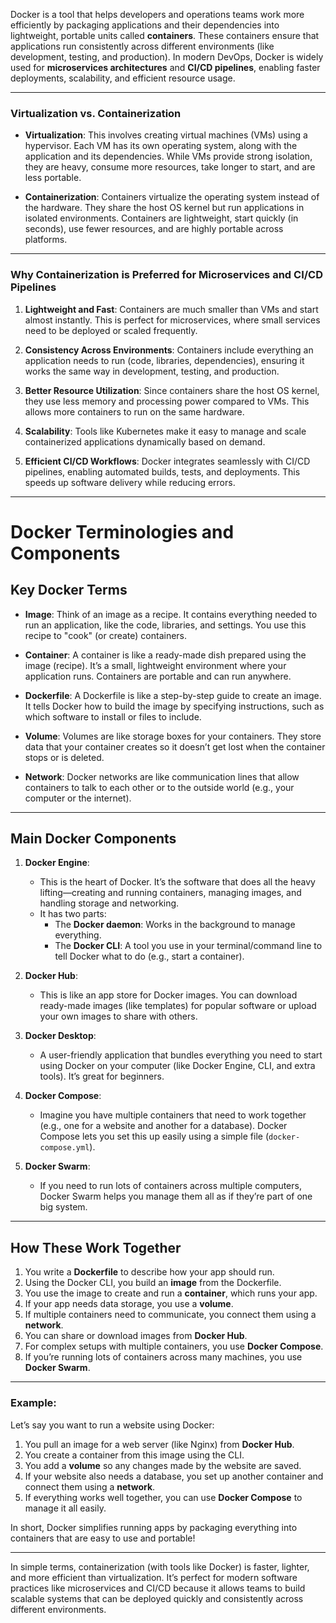 Docker is a tool that helps developers and operations teams work more efficiently by packaging applications and their dependencies into lightweight, portable units called **containers**. These containers ensure that applications run consistently across different environments (like development, testing, and production). In modern DevOps, Docker is widely used for **microservices architectures** and **CI/CD pipelines**, enabling faster deployments, scalability, and efficient resource usage.

---

### Virtualization vs. Containerization

- **Virtualization**: This involves creating virtual machines (VMs) using a hypervisor. Each VM has its own operating system, along with the application and its dependencies. While VMs provide strong isolation, they are heavy, consume more resources, take longer to start, and are less portable.

- **Containerization**: Containers virtualize the operating system instead of the hardware. They share the host OS kernel but run applications in isolated environments. Containers are lightweight, start quickly (in seconds), use fewer resources, and are highly portable across platforms.

---

### Why Containerization is Preferred for Microservices and CI/CD Pipelines

1. **Lightweight and Fast**: Containers are much smaller than VMs and start almost instantly. This is perfect for microservices, where small services need to be deployed or scaled frequently.

2. **Consistency Across Environments**: Containers include everything an application needs to run (code, libraries, dependencies), ensuring it works the same way in development, testing, and production.

3. **Better Resource Utilization**: Since containers share the host OS kernel, they use less memory and processing power compared to VMs. This allows more containers to run on the same hardware.

4. **Scalability**: Tools like Kubernetes make it easy to manage and scale containerized applications dynamically based on demand.

5. **Efficient CI/CD Workflows**: Docker integrates seamlessly with CI/CD pipelines, enabling automated builds, tests, and deployments. This speeds up software delivery while reducing errors.

---






# Docker Terminologies and Components



## Key Docker Terms

- **Image**: Think of an image as a recipe. It contains everything needed to run an application, like the code, libraries, and settings. You use this recipe to "cook" (or create) containers.

- **Container**: A container is like a ready-made dish prepared using the image (recipe). It’s a small, lightweight environment where your application runs. Containers are portable and can run anywhere.

- **Dockerfile**: A Dockerfile is like a step-by-step guide to create an image. It tells Docker how to build the image by specifying instructions, such as which software to install or files to include.

- **Volume**: Volumes are like storage boxes for your containers. They store data that your container creates so it doesn’t get lost when the container stops or is deleted.

- **Network**: Docker networks are like communication lines that allow containers to talk to each other or to the outside world (e.g., your computer or the internet).

---

## Main Docker Components

1. **Docker Engine**:
   - This is the heart of Docker. It’s the software that does all the heavy lifting—creating and running containers, managing images, and handling storage and networking.
   - It has two parts:
     - The **Docker daemon**: Works in the background to manage everything.
     - The **Docker CLI**: A tool you use in your terminal/command line to tell Docker what to do (e.g., start a container).

2. **Docker Hub**:
   - This is like an app store for Docker images. You can download ready-made images (like templates) for popular software or upload your own images to share with others.

3. **Docker Desktop**:
   - A user-friendly application that bundles everything you need to start using Docker on your computer (like Docker Engine, CLI, and extra tools). It’s great for beginners.

4. **Docker Compose**:
   - Imagine you have multiple containers that need to work together (e.g., one for a website and another for a database). Docker Compose lets you set this up easily using a simple file (`docker-compose.yml`).

5. **Docker Swarm**:
   - If you need to run lots of containers across multiple computers, Docker Swarm helps you manage them all as if they’re part of one big system.

---

## How These Work Together

1. You write a **Dockerfile** to describe how your app should run.
2. Using the Docker CLI, you build an **image** from the Dockerfile.
3. You use the image to create and run a **container**, which runs your app.
4. If your app needs data storage, you use a **volume**.
5. If multiple containers need to communicate, you connect them using a **network**.
6. You can share or download images from **Docker Hub**.
7. For complex setups with multiple containers, you use **Docker Compose**.
8. If you’re running lots of containers across many machines, you use **Docker Swarm**.

---

### Example:
Let’s say you want to run a website using Docker:
1. You pull an image for a web server (like Nginx) from **Docker Hub**.
2. You create a container from this image using the CLI.
3. You add a **volume** so any changes made by the website are saved.
4. If your website also needs a database, you set up another container and connect them using a **network**.
5. If everything works well together, you can use **Docker Compose** to manage it all easily.

In short, Docker simplifies running apps by packaging everything into containers that are easy to use and portable!

---


In simple terms, containerization (with tools like Docker) is faster, lighter, and more efficient than virtualization. It’s perfect for modern software practices like microservices and CI/CD because it allows teams to build scalable systems that can be deployed quickly and consistently across different environments.


